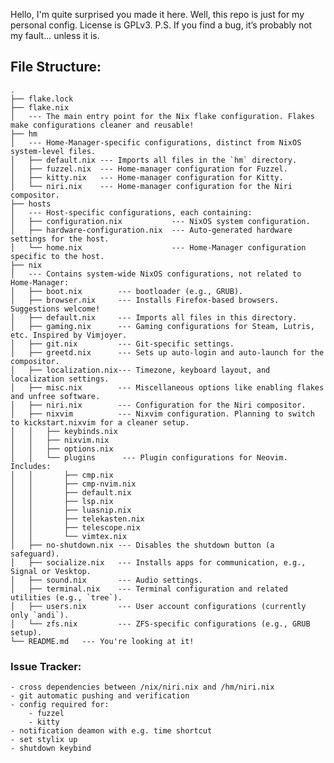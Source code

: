 Hello, I'm quite surprised you made it here. Well, this repo is just for my personal config. License is GPLv3. 
P.S. If you find a bug, it’s probably not my fault... unless it is.

## File Structure:
```tree
.
├── flake.lock
├── flake.nix  
│   --- The main entry point for the Nix flake configuration. Flakes make configurations cleaner and reusable!
├── hm  
│   --- Home-Manager-specific configurations, distinct from NixOS system-level files.
│   ├── default.nix --- Imports all files in the `hm` directory.
│   ├── fuzzel.nix  --- Home-manager configuration for Fuzzel.
│   ├── kitty.nix   --- Home-manager configuration for Kitty.  
│   └── niri.nix    --- Home-manager configuration for the Niri compositor.  
├── hosts  
│   --- Host-specific configurations, each containing:  
│   ├── configuration.nix           --- NixOS system configuration.
│   ├── hardware-configuration.nix  --- Auto-generated hardware settings for the host.
│   └── home.nix                    --- Home-Manager configuration specific to the host.  
├── nix  
│   --- Contains system-wide NixOS configurations, not related to Home-Manager:
│   ├── boot.nix        --- bootloader (e.g., GRUB).  
│   ├── browser.nix     --- Installs Firefox-based browsers. Suggestions welcome!  
│   ├── default.nix     --- Imports all files in this directory.  
│   ├── gaming.nix      --- Gaming configurations for Steam, Lutris, etc. Inspired by Vimjoyer.  
│   ├── git.nix         --- Git-specific settings.  
│   ├── greetd.nix      --- Sets up auto-login and auto-launch for the compositor.  
│   ├── localization.nix--- Timezone, keyboard layout, and localization settings.  
│   ├── misc.nix        --- Miscellaneous options like enabling flakes and unfree software.  
│   ├── niri.nix        --- Configuration for the Niri compositor.  
│   ├── nixvim          --- Nixvim configuration. Planning to switch to kickstart.nixvim for a cleaner setup.  
│   │   ├── keybinds.nix  
│   │   ├── nixvim.nix   
│   │   ├── options.nix  
│   │   └── plugins      --- Plugin configurations for Neovim. Includes:  
│   │       ├── cmp.nix  
│   │       ├── cmp-nvim.nix  
│   │       ├── default.nix  
│   │       ├── lsp.nix  
│   │       ├── luasnip.nix  
│   │       ├── telekasten.nix  
│   │       ├── telescope.nix  
│   │       └── vimtex.nix  
│   ├── no-shutdown.nix --- Disables the shutdown button (a safeguard).  
│   ├── socialize.nix   --- Installs apps for communication, e.g., Signal or Vesktop.  
│   ├── sound.nix       --- Audio settings.  
│   ├── terminal.nix    --- Terminal configuration and related utilities (e.g., `tree`).  
│   ├── users.nix       --- User account configurations (currently only `andi`).  
│   └── zfs.nix         --- ZFS-specific configurations (e.g., GRUB setup).  
└── README.md   --- You're looking at it!  

```



### Issue Tracker:
    - cross dependencies between /nix/niri.nix and /hm/niri.nix
    - git automatic pushing and verification
    - config required for:
        - fuzzel
        - kitty
    - notification deamon with e.g. time shortcut
    - set stylix up
    - shutdown keybind
